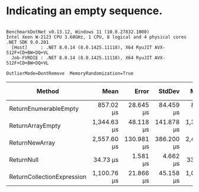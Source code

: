 # Indicating an empty sequence.


```

BenchmarkDotNet v0.13.12, Windows 11 (10.0.27832.1000)
Intel Xeon W-2123 CPU 3.60GHz, 1 CPU, 8 logical and 4 physical cores
.NET SDK 9.0.201
  [Host]     : .NET 8.0.14 (8.0.1425.11118), X64 RyuJIT AVX-512F+CD+BW+DQ+VL
  Job-FVRDIE : .NET 8.0.14 (8.0.1425.11118), X64 RyuJIT AVX-512F+CD+BW+DQ+VL

OutlierMode=DontRemove  MemoryRandomization=True  

```
| Method                     | Mean        | Error      | StdDev     | Median      | Ratio | RatioSD | Gen0     | Allocated | Alloc Ratio |
|--------------------------- |------------:|-----------:|-----------:|------------:|------:|--------:|---------:|----------:|------------:|
| ReturnEnumerableEmpty      |   857.02 μs |  28.645 μs |  84.459 μs |   835.66 μs | 25.01 |    3.55 |        - |         - |          NA |
| ReturnArrayEmpty           | 1,344.63 μs |  48.118 μs | 141.878 μs | 1,302.36 μs | 39.31 |    6.24 |        - |       2 B |          NA |
| ReturnNewArray             | 2,557.60 μs | 130.981 μs | 386.200 μs | 2,400.46 μs | 74.93 |   15.31 | 554.6875 | 2400002 B |          NA |
| ReturnNull                 |    34.73 μs |   1.581 μs |   4.662 μs |    33.70 μs |  1.00 |    0.00 |        - |         - |          NA |
| ReturnCollectionExpression | 1,100.76 μs |  21.866 μs |  45.158 μs | 1,087.21 μs | 32.06 |    4.16 |        - |       1 B |          NA |
